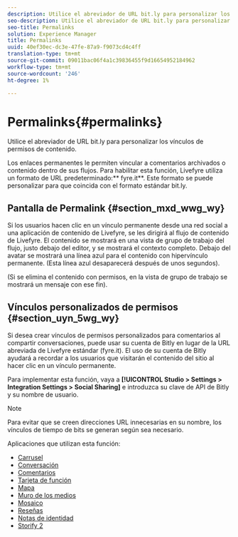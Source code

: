 ```yaml
---
description: Utilice el abreviador de URL bit.ly para personalizar los vínculos de permisos de contenido.
seo-description: Utilice el abreviador de URL bit.ly para personalizar los vínculos de permisos de contenido.
seo-title: Permalinks
solution: Experience Manager
title: Permalinks
uuid: 40ef30ec-dc3e-47fe-87a9-f9073cd4c4ff
translation-type: tm+mt
source-git-commit: 09011bac06f4a1c39836455f9d16654952184962
workflow-type: tm+mt
source-wordcount: '246'
ht-degree: 1%

---
```



# Permalinks{#permalinks}

Utilice el abreviador de URL bit.ly para personalizar los vínculos de permisos de contenido.

Los enlaces permanentes le permiten vincular a comentarios archivados o contenido dentro de sus flujos. Para habilitar esta función, Livefyre utiliza un formato de URL predeterminado:** fyre.it**. Este formato se puede personalizar para que coincida con el formato estándar bit.ly.

## Pantalla de Permalink {#section_mxd_wwg_wy}

Si los usuarios hacen clic en un vínculo permanente desde una red social a una aplicación de contenido de Livefyre, se les dirigirá al flujo de contenido de Livefyre. El contenido se mostrará en una vista de grupo de trabajo del flujo, justo debajo del editor, y se mostrará el contexto completo. Debajo del avatar se mostrará una línea azul para el contenido con hipervínculo permanente. (Esta línea azul desaparecerá después de unos segundos).

(Si se elimina el contenido con permisos, en la vista de grupo de trabajo se mostrará un mensaje con ese fin).

## Vínculos personalizados de permisos {#section_uyn_5wg_wy}

Si desea crear vínculos de permisos personalizados para comentarios al compartir conversaciones, puede usar su cuenta de Bitly en lugar de la URL abreviada de Livefyre estándar (fyre.it). El uso de su cuenta de Bitly ayudará a recordar a los usuarios que visitarán el contenido del sitio al hacer clic en un vínculo permanente.

Para implementar esta función, vaya a **[!UICONTROL Studio > Settings > Integration Settings > Social Sharing]** e introduzca su clave de API de Bitly y su nombre de usuario.

>[!NOTE]
>
>Para evitar que se creen direcciones URL innecesarias en su nombre, los vínculos de tiempo de bits se generan según sea necesario.

Aplicaciones que utilizan esta función:

* [Carrusel](/help/using/c-about-apps/c-carousel-app/c-carousel-app.md#c_carousel_app)
* [Conversación](/help/using/c-about-apps/c-chat-app/c-chat-app.md#c_chat_app)
* [Comentarios](/help/using/c-about-apps/c-comments/c-comments.md)
* [Tarjeta de función](/help/using/c-about-apps/c-feature-card-app/c-feature-card-app.md#c_feature_card_app)
* [Mapa](/help/using/c-about-apps/c-map-app/c-map-app.md#c_map_app)
* [Muro de los medios](/help/using/c-about-apps/c-media-wall-app/c-media-wall-app.md#c_media_wall_app)
* [Mosaico](/help/using/c-about-apps/c-mosaic-app/c-mosaic-app.md#c_mosaic_app)
* [Reseñas](/help/using/c-about-apps/c-reviews-app/c-reviews-app.md#c_reviews_app)
* [Notas de identidad](/help/using/c-about-apps/c-sidenotes-app/c-sidenotes-app.md#c_sidenotes_app)
* [Storify 2](/help/using/c-about-apps/c-storify2/c-storify2.md#c_storify2)

